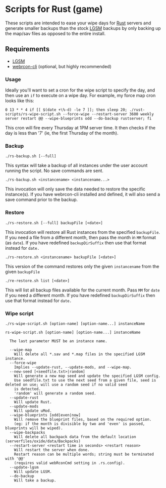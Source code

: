# Scripts for Rust (game)

These scripts are intended to ease your wipe days for [Rust](https://rust.facepunch.com) servers and generate smaller backups than the stock [LGSM](https://linuxgsm.com/lgsm/) backups by only backing up the map/sav files as opposed to the entire install.

## Requirements
- [LGSM](https://linuxgsm.com/lgsm/)
- [webrcon-cli](https://www.npmjs.com/package/webrcon-cli) (optional, but highly recommended)

### Usage

Ideally you'll want to set a cron for the wipe script to specify the day, and then use an `if` to execute on a wipe day.  For example, my force map cron looks like this:
```
0 13 * * 4 if [[ $(date +\%-d) -le 7 ]]; then sleep 20; ./rust-scripts/rs-wipe-script.sh --force-wipe --restart-server 3600 weekly server restart @@ --wipe-blueprints odd --do-backup rustserver; fi
```
This cron will fire every Thursday at 1PM server time.  It then checks if the day is less than '7' (ie, the first Thursday of the month).

### Backup

`./rs-backup.sh [--full]`

This syntax will take a backup of all instances under the user account running the script.  No save commands are sent.

`./rs-backup.sh <instancename> <instancename...>`

This invocation will only save the data needed to restore the specific instance(s).  If you have webrcon-cli installed and defined, it will also send a save command prior to the backup.

### Restore

`./rs-restore.sh [--full] backupFile [<date>]`

  This invocation will restore all Rust instances from the specified `backupFile`.  If you need a file from a different month, then pass the month in `MM` format (as `date`).  If you have redefined `backupDirSuffix` then use that format instead for `date.`

`./rs-restore.sh <instancename> backupFile [<date>]`

  This version of the command restores only the given `instancename` from the given `backupFile`

`./re-restore.sh list [<date>]`

  This will list all backup files available for the current month.  Pass `MM` for `date` if you need a different month. If you have redefined `backupDirSuffix` then use that format instead for `date.`

### Wipe script

`./rs-wipe-script.sh [option-name] [option-name...] instanceName`
```
rs-wipe-script.sh [option-name] [option-name...] instanceName

  The last parameter MUST be an instance name.

  --wipe-map
    Will delete all *.sav and *.map files in the specified LGSM instance.
  --force-wipe
    Implies --update-rust, --update-mods, and --wipe-map.
  --new-seed [<seedfile.txt>|random]
    Will generate a new map seed and update the specified LGSM config.
    Use seedfile.txt to use the next seed from a given file, seed is deleted on use; will use a random seed if no valid seed
    is detected.
    'random' will generate a random seed.
  --update-rust
    Will update Rust.
  --update-mods
    Will update uMod.
  --wipe-blueprints [odd|even|now]
    Will remove the blueprint files, based on the required option.
    (eg: if the month is divisible by two and 'even' is passed, blueprints will be wiped).
  --wipe-backpacks
    Will delete all backpack data from the default location (serverfiles/oxide/data/Backpacks)
  --restart-server <restart time in seconds> <restart reason>
    Will restart the server when done.
    Restart reason can be multiple words; string must be terminated with '@@'
    (requires valid webRconCmd setting in .rs.config).
  --update-lgsm
    Will update LGSM.
  --do-backup
    Will take a backup.

